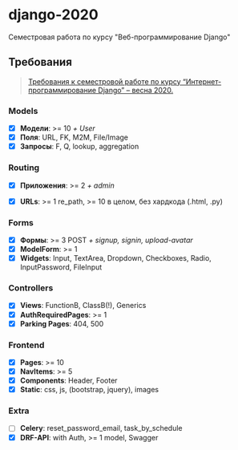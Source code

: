 # django-2020

Семестровая работа по курсу "Веб-программирование Django"

## Требования
> [Требования к семестровой работе по курсу “Интернет-программирование Django” – весна 2020.](https://docs.google.com/document/d/1WQkALZFb_0cbjE1orxk3054h9igxD4mxWk53dBrmZ0A/edit#)

### Models
- [x] **Модели**: >= 10 *+ User*
- [x] **Поля**: URL, FK, M2M, File/Image
- [x] **Запросы**: F, Q, lookup, aggregation

### Routing
- [x] **Приложения**: >= 2 *+ admin*
- [x] **URLs**: >= 1 re_path, >= 10 в целом, без хардкода (.html, .py)


### Forms
- [x] **Формы**: >= 3 POST *+ signup, signin, upload-avatar*
- [x] **ModelForm**: >= 1
- [x] **Widgets**: Input, TextArea, Dropdown, Checkboxes, Radio, InputPassword, FileInput

### Controllers
- [x] **Views**: FunctionB, ClassB(!), Generics
- [x] **AuthRequiredPages**: >= 1
- [x] **Parking Pages**: 404, 500

### Frontend
- [x] **Pages**: >= 10
- [x] **NavItems**: >= 5
- [x] **Components**: Header, Footer
- [x] **Static**: css, js, (bootstrap, jquery), images

### Extra
- [ ] **Celery**: reset_password_email, task_by_schedule
- [x] **DRF-API**: with Auth, >= 1 model, Swagger

